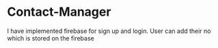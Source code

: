 # Contact-Manager
I have implemented firebase for sign up and login.
User can add their no which is stored on the firebase
